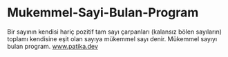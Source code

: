 # Mukemmel-Sayi-Bulan-Program
Bir sayının kendisi hariç pozitif tam sayı çarpanları (kalansız bölen sayıların) toplamı kendisine eşit olan sayıya mükemmel sayı denir. Mükemmel sayıyı bulan program.
www.patika.dev

